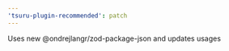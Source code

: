 ```yaml
---
'tsuru-plugin-recommended': patch
---
```


Uses new @ondrejlangr/zod-package-json and updates usages
